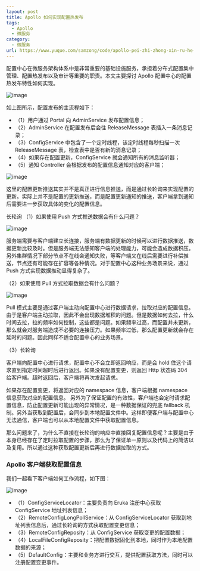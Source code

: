```yaml
---
layout: post
title: Apollo 如何实现配置热发布
tags:
  - Apollo
  - 微服务
category:
  - 微服务
url: https://www.yuque.com/samzong/code/apollo-pei-zhi-zhong-xin-ru-he-shi-xian-pei-zhi-re
---
```


配置中心在微服务架构体系中是非常重要的基础设施服务，承担着分布式配置集中管理、配置热发布以及审计等重要的职责。本文主要探讨 Apollo 配置中心的配置热发布特性如何实现。

![image](http://ipic-typora-samzong.oss-cn-qingdao.aliyuncs.com//uPic/1641235647447-4020ae67-bd11-4fde-bd75-930cd6bec2de.jpeg?x-oss-process=image/resize,w_960,m_lfit)

如上图所示，配置发布的主流程如下：

- （1）用户通过 Portal 向 AdminService 发布配置信息；
- （2）AdminService 在配置发布后会往 ReleaseMessage 表插入一条消息记录；
- （3）ConfigService 中包含了一个定时线程，该定时线程每秒扫描一次 ReleaseMessage 表，检查表中是否有新的消息记录；
- （4）如果存在配置更新，ConfigService 就会通知所有的消息监听器；
- （5）通知 Controller 会根据发布的配置信息通知对应的客户端；

![image](http://ipic-typora-samzong.oss-cn-qingdao.aliyuncs.com//uPic/1641235647465-f12e26b4-9ab7-496d-8a0a-227b36142f00.jpeg?x-oss-process=image/resize,w_960,m_lfit)

这里的配置更新推送其实并不是真正进行信息推送，而是通过长轮询来实现配置的更新。实际上并不是配置的更新推送，而是配置更新通知的推送，客户端拿到通知后需要进一步获取具体的变化的配置信息。

长轮询
（1）如果使用 Push 方式推送数据会有什么问题？

![image](http://ipic-typora-samzong.oss-cn-qingdao.aliyuncs.com//uPic/1641235647464-e43d03b0-0814-4f71-b730-fae9a30058d3.jpeg?x-oss-process=image/resize,w_960,m_lfit)

服务端需要与客户端建立长连接，服务端有数据更新的时候可以进行数据推送，数据更新比较及时。但是服务端无法感知客户端的处理能力，可能会造成数据积压。另外集群情况下部分节点不在线会通知失败，等客户端又在线后需要进行补偿推送，节点还有可能存在扩容等各种情况。对于配置中心这种业务场景来说，通过 Push 方式实现数据推动显得复杂了。

（2）如果使用 Pull 方式拉取数据会有什么问题？

![image](http://ipic-typora-samzong.oss-cn-qingdao.aliyuncs.com//uPic/1641235647430-bb402569-7dfe-4001-9084-286881bb78b7.jpeg?x-oss-process=image/resize,w_960,m_lfit)

Pull 模式主要是通过客户端主动向配置中心进行数据请求，拉取对应的配置信息。由于是客户端主动拉取，因此不会出现数据堆积的问题。但是数据如何去拉，什么时间去拉，拉的频率如何控制，这些都是问题。如果频率过高，而配置并未更新，那么就会对服务端造成不必要的连接压力。如果频率过低，那么配置更新就会存在延时的问题。因此同样不适合配置中心的业务场景。

（3）长轮询

客户端向配置中心进行请求，配置中心不会立即返回响应，而是会 hold 住这个请求直到指定时间超时后进行返回。如果没有配置变更，则返回 Http 状态码 304 给客户端。超时返回后，客户端将再次发起请求。

如果存在配置变更，将返回对应的 namespace 信息，客户端根据 namespace 信息获取对应的配置信息。
另外为了保证配置的有效性，客户端也会定时请求配置信息，防止配置更新可能出现的异常情况，是一种数据保证的兜底 fallback 机制。另外当获取到配置后，会同步到本地配置文件中。这样即便客户端与配置中心无法通信，客户端也可以从本地配置文件中获取配置信息。

那么问题来了，为什么不直接在长轮询的响应中直接回复配置信息呢？主要是由于本身已经存在了定时拉取配置的步骤，那么为了保证单一原则以及代码上的简洁以及复用。所以通过这种获取配置更新后再进行数据拉取的方式。

### Apollo 客户端获取配置信息

我们一起看下客户端如何工作流程，如下图：

![image](http://ipic-typora-samzong.oss-cn-qingdao.aliyuncs.com//uPic/1641235647471-53df92c4-4efc-424b-83a4-c99c9d103a47.jpeg?x-oss-process=image/resize,w_960,m_lfit)

- （1）ConfigServiceLocator：主要负责向 Eruka 注册中心获取 ConfigService 地址列表信息；
- （2）RemoteConfigLongPollService：从 ConfigServiceLocator 获取到地址列表信息后，通过长轮询的方式获取配置变更信息；
- （3）RemoteConfigReposity：从 ConfigService 获取变更的配置数据；
- （4）LocalFileConfigReposity：把配置数据固化到本地，同时作为本地配置数据的来源；
- （5）DefaultConfig：主要和业务方进行交互，提供配置获取方法，同时可以注册配置变更事件。
